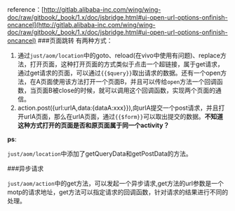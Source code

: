reference：[http://gitlab.alibaba-inc.com/wing/wing-doc/raw/gitbook/_book/1.x/doc/jsbridge.html#ui-open-url-options-onfinish-oncancel](http://gitlab.alibaba-inc.com/wing/wing-doc/raw/gitbook/_book/1.x/doc/jsbridge.html#ui-open-url-options-onfinish-oncancel)
###页面跳转
有两种方式：

1. 通过`just/aom/location`中的goto、reload(在vivo中使用有问题)、replace方法，打开页面，这种打开页面的方式类似于点击一个超链接，属于get请求，通过get请求的页面，可以通过`{{$query}}`取出请求的数据。还有一个open方法，在A页面使用该方法打开一个页面B，并且可以传给`open`方法一个回调函数，当页面B被close的时候，就可以调用这个回调函数，实现两个页面的通信。
2. action.post({url:urlA,data:{dataA:xxx}}),向urlA提交一个post请求，并且打开urlA页面，那么在urlA页面，通过`{{$form}}`可以取出提交的数据。**不知道这种方式打开的页面是否和原页面属于同一个activity？**

**ps**:

 `just/aom/location`中添加了getQueryData和getPostData的方法。
 


###异步请求

`just/aom/action`中的get方法，可以发起一个异步请求,get方法的url参数是一个motp的请求地址，get方法可以指定请求的回调函数，针对请求的结果进行不同的处理。